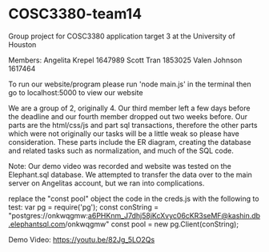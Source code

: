 # COSC3380-team14
Group project for COSC3380 application target 3 at the University of Houston

Members:
Angelita Krepel 1647989
Scott Tran 1853025
Valen Johnson 1617464

To run our website/program please run 'node main.js' in the terminal then go to localhost:5000 to view our website

We are a group of 2, originally 4. Our third member left a few days before the deadline and our fourth member dropped out two weeks before. Our parts are the html/css/js and part sql transactions, therefore the other parts which were not originally our tasks will be a little weak so please have consideration. These parts include the ER diagram, creating the database and related tasks such as normalization, and much of the SQL code.

Note: 
Our demo video was recorded and website was tested on the Elephant.sql database. We attempted to transfer the data over to the main server on Angelitas account, but we ran into complications.

replace the "const pool" object the code in the creds.js with the following to test:
var pg = require('pg');
const conString = "postgres://onkwqgmw:a6PHKnm_J7dhj58jKcXvyc06cKR3seMF@kashin.db.elephantsql.com/onkwqgmw"
const pool = new pg.Client(conString);

Demo Video:
https://youtu.be/82Jg_5LO2Qs

